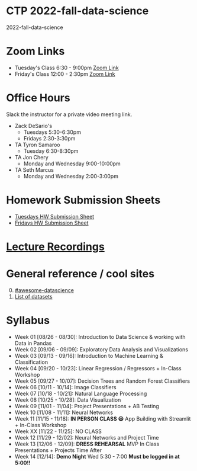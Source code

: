 # CTP 2022-fall-data-science

2022-fall-data-science

# Zoom Links

- Tuesday's Class 6:30 - 9:00pm [Zoom Link](https://us02web.zoom.us/j/89617243397?pwd=eUU0L2JWSVdzRU1qa3p3bVp6UFF4dz09)
- Friday's Class 12:00 - 2:30pm [Zoom Link](https://us02web.zoom.us/j/84582584674?pwd=NzB3aWkwNVlkdEZUUWhSK1lxcCtoZz09)

# Office Hours

Slack the instructor for a private video meeting link.

- Zack DeSario's
  - Tuesdays 5:30-6:30pm
  - Fridays 2:30-3:30pm
- TA Tyron Samaroo
  - Tuesday 6:30-8:30pm
- TA Jon Chery
  - Monday and Wednesday 9:00-10:00pm
- TA Seth Marcus
  - Monday and Wednesday 2:00-3:00pm

# Homework Submission Sheets

- [Tuesdays HW Submission Sheet](https://docs.google.com/spreadsheets/d/1yI_pBTrMJlkdwTMEb3NpZvgGEvV3PEY0ioVjRFr4ZAw/edit?usp=sharing)
- [Fridays HW Submission Sheet](https://docs.google.com/spreadsheets/d/1Aqc558z5er5SgwdxHY98u1I1iRB2HThhqNZ_QWwwb5k/edit#gid=0)

# [Lecture Recordings](https://docs.google.com/document/d/1nZvvOw1MoLBC4cTHzaKR-B_LQM8uY8Ywpt_FY9ZXWyE/edit?usp=sharing)

# General reference / cool sites

0. [#awesome-datascience](https://github.com/academic/awesome-datascience)
1. [List of datasets](https://github.com/academic/awesome-datascience#datasets)

# Syllabus

- Week 01 [08/26 - 08/30]: Introduction to Data Science & working with Data in Pandas
- Week 02 [09/06 - 09/09]: Exploratory Data Analysis and Visualizations
- Week 03 [09/13 - 09/16]: Introduction to Machine Learning & Classification
- Week 04 [09/20 - 10/23]: Linear Regression / Regressors + In-Class Workshop
- Week 05 [09/27 - 10/07]: Decision Trees and Random Forest Classifiers
- Week 06 [10/11 - 10/14]: Image Classifiers
- Week 07 [10/18 - 10/21]: Natural Language Processing
- Week 08 [10/25 - 10/28]: Data Visualization
- Week 09 [11/01 - 11/04]: Project Presentations + AB Testing
- Week 10 [11/08 - 11/11]: Neural Networks
- Week 11 [11/15 - 11/18]: **IN PERSON CLASS :smiley:** App Building with Streamlit + In-Class Workshop
- Week XX [11/22 - 11/25]: NO CLASS
- Week 12 [11/29 - 12/02]: Neural Networks and Project Time
- Week 13 [12/06 - 12/09]: **DRESS REHEARSAL** MVP In Class Presentations + Projects Time After
- Week 14 [12/14]: **Demo Night** Wed 5:30 - 7:00 **Must be logged in at 5:00!!**
